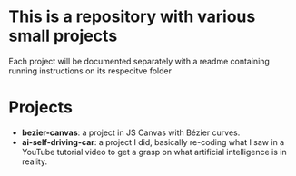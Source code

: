 # This is a repository with various small projects

Each project will be documented separately with a readme containing running instructions on its respecitve folder

# Projects

- **bezier-canvas**: a project in JS Canvas with Bézier curves.
- **ai-self-driving-car**: a project I did, basically re-coding what I saw in a YouTube tutorial video to get a grasp on what artificial intelligence is in reality.
